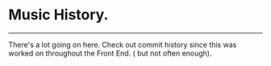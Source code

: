 # Music History.
****
There's a lot going on here. Check out commit history since this was worked on throughout the Front End. ( but not often enough).
